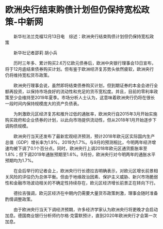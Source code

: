 # 欧洲央行结束购债计划但仍保持宽松政策-中新网

　　新华社法兰克福12月13日电　综述：欧洲央行结束购债计划但仍保持宽松政策

　　新华社记者邵莉 胡小兵

　　历时三年多、累计购买2.6万亿欧元债券后，欧洲中央银行理事会13日宣布，将于12月底结束债券购买计划。但有鉴于欧洲经济复苏势头依然疲软，欧洲央行仍将维持宽松货币政策。

　　欧洲央行理事会说，虽然即将结束债券购买计划，但到期证券的本金会进行全额再投资，以保持市场良好的流动性和充足的货币宽松度。并且，目前的零利率政策至少会维持至2019年夏季。市场分析人士认为，这意味着欧洲央行仍将在很长一段时间内保持规模庞大的资产负债表。

　　为刺激欧元区经济复苏和推升过低的通胀率，欧洲央行自2015年3月开始实施购买政府和企业债券的计划，以此向市场提供流动性，但从2018年1月开始逐步下调购债规模。

　　欧洲央行当天还发布了最新宏观经济预测，预计2018年欧元区实际国内生产总值（GDP）增长率为1.9%，2019为1.7%。与9月的预测相比，今明两年经济增速均被下调了0.1个百分点。同时，欧洲央行上调2018年欧元区通货膨胀率至1.8%；但下调2019年通胀预期至1.6%。9月份，欧洲央行对今明两年的通胀水平预期均为1.7%。

　　在会后举行的记者会上，欧洲央行行长德拉吉明确表示，对欧元区增长前景相关风险的评估仍为总体平衡。但由于地缘政治因素、保护主义威胁、新兴市场脆弱性和金融市场波动相关的不确定性持续存在，欧元区经济增长前景正在转向下行。

　　德拉吉强调，欧元区经济在中期内仍需要大量货币政策刺激，理事会随时准备酌情调整政策。

　　由于欧洲央行当天下调经济预期，许多经济学家认为欧洲央行将更晚才会启动加息。德国商业银行分析师约尔格·克雷默预计，直到2020年欧洲央行才会第一次加息。
